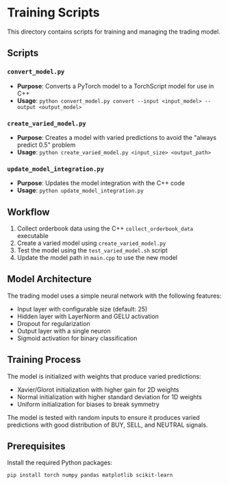 # Training Scripts

This directory contains scripts for training and managing the trading model.

## Scripts

### `convert_model.py`
- **Purpose**: Converts a PyTorch model to a TorchScript model for use in C++
- **Usage**: `python convert_model.py convert --input <input_model> --output <output_model>`

### `create_varied_model.py`
- **Purpose**: Creates a model with varied predictions to avoid the "always predict 0.5" problem
- **Usage**: `python create_varied_model.py <input_size> <output_path>`

### `update_model_integration.py`
- **Purpose**: Updates the model integration with the C++ code
- **Usage**: `python update_model_integration.py`

## Workflow

1. Collect orderbook data using the C++ `collect_orderbook_data` executable
2. Create a varied model using `create_varied_model.py`
3. Test the model using the `test_varied_model.sh` script
4. Update the model path in `main.cpp` to use the new model

## Model Architecture

The trading model uses a simple neural network with the following features:
- Input layer with configurable size (default: 25)
- Hidden layer with LayerNorm and GELU activation
- Dropout for regularization
- Output layer with a single neuron
- Sigmoid activation for binary classification

## Training Process

The model is initialized with weights that produce varied predictions:
- Xavier/Glorot initialization with higher gain for 2D weights
- Normal initialization with higher standard deviation for 1D weights
- Uniform initialization for biases to break symmetry

The model is tested with random inputs to ensure it produces varied predictions with good distribution of BUY, SELL, and NEUTRAL signals.

## Prerequisites

Install the required Python packages:

```bash
pip install torch numpy pandas matplotlib scikit-learn
``` 